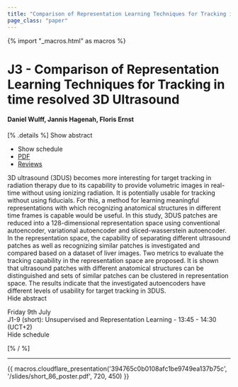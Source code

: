 ```yaml
---
title: "Comparison of Representation Learning Techniques for Tracking in time resolved 3D Ultrasound"
page_class: "paper"
---
```


{% import "_macros.html" as macros %}

# J3 - Comparison of Representation Learning Techniques for Tracking in time resolved 3D Ultrasound

#### Daniel Wulff, Jannis Hagenah, Floris Ernst

[% .details %]
<a class="toggle_visibility" data-selector=".abstract" data-level="3">Show abstract</a>
- <a class="toggle_visibility" data-selector=".schedule" data-level="3">Show schedule</a>
- <a href="https://openreview.net/pdf?id=XT40FwD5bV">PDF</a>
- <a href="https://openreview.net/forum?id=XT40FwD5bV">Reviews</a>

<p>
    <span class="abstract">
        3D ultrasound (3DUS) becomes more interesting for target tracking in radiation therapy due to its capability to provide volumetric images in real-time without using ionizing radiation. It is potentially usable for tracking without using fiducials. For this, a method for learning meaningful representations with which recognizing anatomical structures in different time frames is capable would be useful. In this study, 3DUS patches are reduced into a 128-dimensional representation space using conventional autoencoder, variational autoencoder and sliced-wasserstein autoencoder. In the representation space, the capability of separating different ultrasound patches as well as recognizing similar patches is investigated and compared based on a dataset of liver images. Two metrics to evaluate the tracking capability in the representation space are proposed. It is shown that ultrasound patches with different anatomical structures can be distinguished and sets of similar patches can be clustered in representation space. The results indicate that the investigated autoencoders have different levels of usability for target tracking in 3DUS.
        <br>
        <span class="actions"><a class="toggle_visibility" data-level="2">Hide abstract</a></span>
    </span>
</p>

<p>
    <span class="schedule">
         Friday 9th July<br>J1-9 (short): Unsupervised and Representation Learning - 13:45 - 14:30 (UCT+2)
        <br>
        <span class="actions"><a class="toggle_visibility" data-level="2">Hide schedule</a></span>
    </span>
</p>

[% / %]


---

{{ macros.cloudflare_presentation('394765c0b0108afc1be9749ea137b75c', '/slides/short_86_poster.pdf', 720, 450) }}
